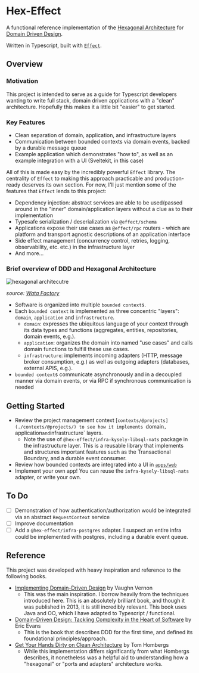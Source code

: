 # Hex-Effect

A functional reference implementation of the [Hexagonal Architecture](<https://en.wikipedia.org/wiki/Hexagonal_architecture_(software)>) for [Domain Driven Design](https://www.domainlanguage.com/ddd/).

Written in Typescript, built with [`Effect`](https://effect.website/).

## Overview

### Motivation

This project is intended to serve as a guide for Typescript developers wanting to write full stack, domain driven applications with a "clean" architecture. Hopefully this makes it a little bit "easier" to get started.

### Key Features

- Clean separation of domain, application, and infrastructure layers
- Communication between bounded contexts via domain events, backed by a durable message queue
- Example application which demonstrates "how to", as well as an example integration with a UI (Sveltekit, in this case)

All of this is made easy by the incredibly powerful `Effect` library. The centrality of `Effect` to making this approach practicable and production-ready deserves its own section. For now, I'll just mention some of the features that `Effect` lends to this project:

- Dependency injection: abstract services are able to be used/passed around in the "inner" domain/application layers without a clue as to their implementation
- Typesafe serialization / deserialization via `@effect/schema`
- Applications expose their use cases as `@effect/rpc` routers - which are platform and transport agnostic descriptions of an application interface
- Side effect management (concurrency control, retries, logging, observability, etc. etc.) in the infrastructure layer
- And more...

### Brief overview of DDD and Hexagonal Architecture

![hexagonal architecutre](https://wata.es/wp-content/uploads/2021/05/diagrama-arquitectura-hexagonal-wata-factory-1024x796.png)

_source: [Wata Factory](https://wata.es/hexagonal-architecture-introduction-and-structure/)_

- Software is organized into multiple `bounded context`s.
- Each `bounded context` is implemented as three concentric "layers": `domain`, `application` and `infrastructure`.
  - `domain`: expresses the ubiquitous language of your context through its data types and functions (aggregates, entities, repositories, domain events, e.g.).
  - `application`: organizes the domain into named "use cases" and calls domain functions to fulfill these use cases.
  - `infrastructure`: implements incoming adapters (HTTP, message broker consumption, e.g.) as well as outgoing adapters (databases, external APIS, e.g.).
- `bounded context`s communicate asynchronously and in a decoupled manner via domain events, or via RPC if synchronous communication is needed

## Getting Started

- Review the project management context [`contexts/@projects](./contexts/@projects/) to see how it implements `domain`, `application` and `infrastructure` layers.
  - Note the use of `@hex-effect/infra-kysely-libsql-nats` package in the infrastructure layer. This is a reusable library that implements and structures important features such as the Transactional Boundary, and a durable event consumer.
- Review how bounded contexts are integrated into a UI in [`apps/web`](./apps/web/)
- Implement your own app! You can reuse the `infra-kysely-libsql-nats` adapter, or write your own.

## To Do

- [ ] Demonstration of how authentication/authorization would be integrated via an abstract `RequestContext` service
- [ ] Improve documentation
- [ ] Add a `@hex-effect/infra-postgres` adapter. I suspect an entire infra could be implemented with postgres, including a durable event queue.

## Reference

This project was developed with heavy inspiration and reference to the following books.

- <u>[Implementing Domain-Driven Design](https://www.amazon.com/Implementing-Domain-Driven-Design-Vaughn-Vernon/dp/0321834577)</u> by Vaughn Vernon
  - This was the main inspiration. I borrow heavily from the techniques introduced here. This is an absolutely brilliant book, and though it was published in 2013, it is still incredibly relevant. This book uses Java and OO, which I have adapted to Typescript / functional.
- <u>[Domain-Driven Design: Tackling Complexity in the Heart of Software](https://www.amazon.com/Domain-Driven-Design-Tackling-Complexity-Software/dp/0321125215/)</u> by Eric Evans
  - This is the book that describes DDD for the first time, and defined its foundational principles/approach.
- <u>[Get Your Hands Dirty on Clean Architecture](https://www.amazon.com/Hands-Dirty-Clean-Architecture-hands/dp/1839211962)</u> by Tom Hombergs
  - While this implementation differs significantly from what Hombergs describes, it nonetheless was a helpful aid to understanding how a "hexagonal" or "ports and adapters" architecture works.
